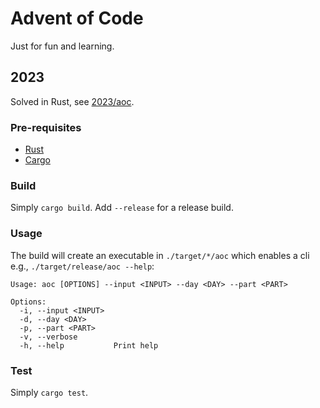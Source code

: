 # Advent of Code

Just for fun and learning.

## 2023

Solved in Rust, see [2023/aoc](2023/aoc).

### Pre-requisites

- [Rust](https://www.rust-lang.org/tools/install)
- [Cargo](https://doc.rust-lang.org/cargo/getting-started/installation.html)

### Build

Simply `cargo build`. Add `--release` for a release build.

### Usage

The build will create an executable in `./target/*/aoc` which enables a cli
e.g., `./target/release/aoc --help`:

```
Usage: aoc [OPTIONS] --input <INPUT> --day <DAY> --part <PART>

Options:
  -i, --input <INPUT>
  -d, --day <DAY>
  -p, --part <PART>
  -v, --verbose
  -h, --help           Print help
```

### Test

Simply `cargo test`.
